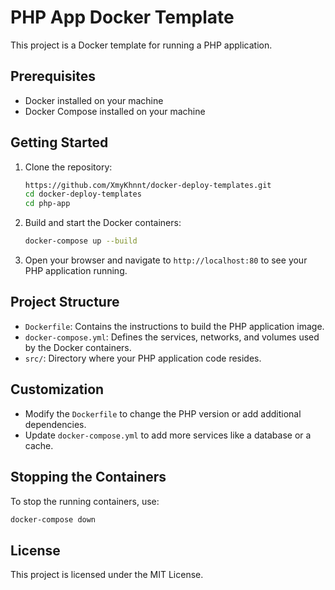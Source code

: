 # PHP App Docker Template

This project is a Docker template for running a PHP application.

## Prerequisites

- Docker installed on your machine
- Docker Compose installed on your machine

## Getting Started

1. Clone the repository:
    ```sh
    https://github.com/XmyKhnnt/docker-deploy-templates.git
    cd docker-deploy-templates
    cd php-app

    ```

2. Build and start the Docker containers:
    ```sh
    docker-compose up --build
    ```

3. Open your browser and navigate to `http://localhost:80` to see your PHP application running.

## Project Structure

- `Dockerfile`: Contains the instructions to build the PHP application image.
- `docker-compose.yml`: Defines the services, networks, and volumes used by the Docker containers.
- `src/`: Directory where your PHP application code resides.

## Customization

- Modify the `Dockerfile` to change the PHP version or add additional dependencies.
- Update `docker-compose.yml` to add more services like a database or a cache.

## Stopping the Containers

To stop the running containers, use:
```sh
docker-compose down
```

## License

This project is licensed under the MIT License.